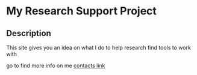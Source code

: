 # My Research Support Project

## Description
This site gives you an idea on what I do to help research find tools to work with

go to find more info on me [contacts link](contact.md)
